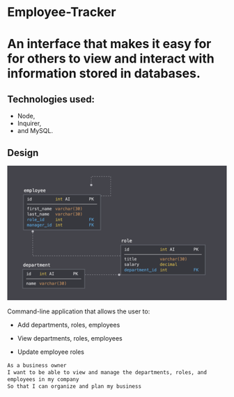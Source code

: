 # Employee-Tracker

# An interface that makes it easy for for others to view and interact with information stored in databases.  

## Technologies used:
- Node, 
- Inquirer, 
- and MySQL.

## Design

![Database Schema](Assets/schema.png)
  
Command-line application that allows the user to:

  * Add departments, roles, employees

  * View departments, roles, employees

  * Update employee roles


```
As a business owner
I want to be able to view and manage the departments, roles, and employees in my company
So that I can organize and plan my business
```

